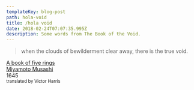 ```yaml
---
templateKey: blog-post
path: hola-void
title: /hola void
date: 2018-02-24T07:07:35.995Z
description: Some words from The Book of the Void.
---
```

> when the clouds of bewilderment clear away, there is the true void.

[A book of five rings](https://www.worldcat.org/title/book-of-five-rings/oclc/10109809)
<br />
[Miyamoto Musashi](https://en.wikipedia.org/wiki/Miyamoto_Musashi)
<br />
1645
<br />
<small>translated by Victor Harris</small>
